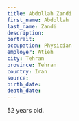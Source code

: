 ```yaml
---
title: Abdollah Zandi
first_name: Abdollah
last_name: Zandi
description: 
portrait: 
occupation: Physician
employer: Atieh
city: Tehran
province: Tehran
country: Iran
source: 
birth_date: 
death_date: 
---
```


52 years old.